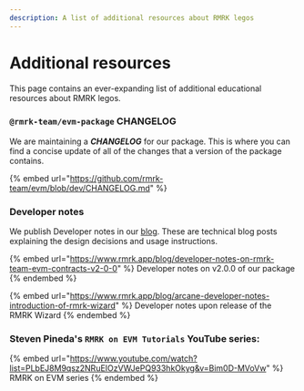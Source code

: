 ```yaml
---
description: A list of additional resources about RMRK legos
---
```


# Additional resources

This page contains an ever-expanding list of additional educational resources about RMRK legos.

### `@rmrk-team/evm-package` CHANGELOG

We are maintaining a _**CHANGELOG**_ for our package. This is where you can find a concise update of all of the changes that a version of the package contains.

{% embed url="https://github.com/rmrk-team/evm/blob/dev/CHANGELOG.md" %}

### Developer notes

We publish Developer notes in our [blog](https://www.rmrk.app/blog). These are technical blog posts explaining the design decisions and usage instructions.

{% embed url="https://www.rmrk.app/blog/developer-notes-on-rmrk-team-evm-contracts-v2-0-0" %}
Developer notes on v2.0.0 of our package
{% endembed %}

{% embed url="https://www.rmrk.app/blog/arcane-developer-notes-introduction-of-rmrk-wizard" %}
Developer notes upon release of the RMRK Wizard
{% endembed %}

### Steven Pineda's `RMRK on EVM Tutorials` YouTube series:

{% embed url="https://www.youtube.com/watch?list=PLbEJ8M9qsz2NRuEIOzVWJePQ933hkOkyg&v=Bim0D-MVoVw" %}
RMRK on EVM series
{% endembed %}
